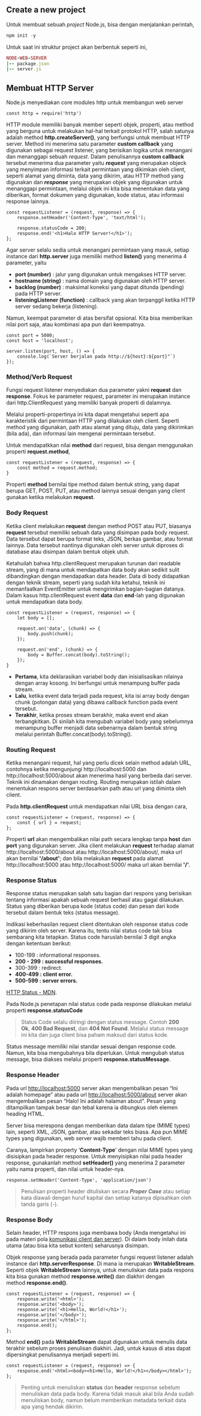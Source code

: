 ## Create a new project

Untuk membuat sebuah *project* Node.js, bisa dengan menjalankan perintah, 

```powershell
npm init -y
```

Untuk saat ini struktur project akan berbentuk seperti ini,

```ruby
NODE-WEB-SERVER
|-- package.json
|-- server.js
```

## Membuat HTTP Server

Node.js menyediakan core modules http untuk membangun web server

```node
const http = require('http')
```

HTTP module memiliki banyak member seperti objek, properti, atau method yang berguna untuk melakukan hal-hal terkait protokol HTTP, salah satunya adalah method **http.createServer()**, yang berfungsi untuk membuat HTTP server. Method ini menerima satu parameter **custom callback** yang digunakan sebagai request listener, yang berisikan logika untuk menangani dan menanggapi sebuah *request*.  Dalam penulisannya **custom callback** tersebut menerima dua parameter yaitu ***request*** yang merupakan objeck yang menyimpan informasi terkait permintaan yang dikimkan oleh client, seperti alamat yang diminta, data yang dikirim, atau HTTP method yang digunakan dan ***response*** yang merupakan objek yang digunakan untuk menanggapi permintaan, melalui objek ini kita bisa menentukan data yang diberikan, format dokumen yang digunakan, kode status, atau informasi response lainnya.

```node
const requestListener = (request, response) => {
	response.setHeader('Content-Type', 'text/html');

	response.statusCode = 200;
	response.end('<h1>Halo HTTP Server!</h1>');
};
```

Agar server selalu sedia untuk menangani permintaan yang masuk, setiap instance dari **http.server** juga memiliki method **listen()** yang menerima 4 parameter, yaitu

- **port (number)** : jalur yang digunakan untuk mengakses HTTP server.
- **hostname (string)** : nama domain yang digunakan oleh HTTP server.
- **backlog (number)** : maksimal koneksi yang dapat ditunda (pending) pada HTTP server.
- **listeningListener (function)** : callback yang akan terpanggil ketika HTTP server sedang bekerja (listening).

Namun, keempat parameter di atas bersifat opsional. Kita bisa memberikan nilai port saja, atau kombinasi apa pun dari keempatnya.

```node
const port = 5000;
const host = 'localhost';

server.listen(port, host, () => {
	console.log(`Server berjalan pada http://${host}:${port}"`)
});
```

### Method/Verb Request

Fungsi request listener menyediakan dua parameter yakni **request** dan **response**. Fokus ke parameter request, parameter ini merupakan instance dari http.ClientRequest yang memiliki banyak properti di dalamnya. 

Melalui properti-propertinya ini kita dapat mengetahui seperti apa karakteristik dari permintaan HTTP yang dilakukan oleh client. Seperti method yang digunakan, path atau alamat yang dituju, data yang dikirimkan (bila ada), dan informasi lain mengenai permintaan tersebut.

Untuk mendapatkkan nilai **method** dari request, bisa dengan menggunakan properti **request.method**,

```node
const requestListener = (request, response) => {
	const method = request.method;
}
```

Properti **method** bernilai tipe method dalam bentuk string, yang dapat berupa GET, POST, PUT, atau method lainnya sesuai dengan yang client gunakan ketika melakukan **request**.

### Body Request

Ketika client melakukan **request** dengan method POST atau PUT, biasanya **request** tersebut memiliki sebuah data yang disimpan pada body request. Data tersebut dapat berupa format teks, JSON, berkas gambar, atau format lainnya. Data tersebut nantinya digunakan oleh server untuk diproses di database atau disimpan dalam bentuk objek utuh.

Ketahuilah bahwa http.clientRequest merupakan turunan dari readable stream, yang di mana untuk mendapatkan data body akan sedikit sulit dibandingkan dengan mendapatkan data header. Data di body didapatkan dengan teknik stream, seperti yang sudah kita ketahui, teknik ini memanfaatkan EventEmitter untuk mengirimkan bagian-bagian datanya. Dalam kasus http.clientRequest event **data** dan **end**-lah yang digunakan untuk mendapatkan data body.

```node
const requestListener = (request, response) => {
	let body = [];

	request.on('data', (chunk) => {
		body.push(chunk);
	});

	request.on('end', (chunk) => {
		body = Buffer.concat(body).toString();
	});
}
```

- **Pertama**, kita deklarasikan variabel body dan inisialisasikan nilainya dengan array kosong. Ini berfungsi untuk menampung buffer pada stream. 
- **Lalu**, ketika event data terjadi pada request, kita isi array body dengan chunk (potongan data) yang dibawa callback function pada event tersebut.
- **Terakhir**, ketika proses stream berakhir, maka event end akan terbangkitkan. Di sinilah kita mengubah variabel body yang sebelumnya menampung buffer menjadi data sebenarnya dalam bentuk string melalui perintah Buffer.concat(body).toString().

### Routing Request

Ketika menangani request, hal yang perlu dicek selain method adalah URL, contohnya ketika mengunjungi http://localhost:5000 dan http://localhost:5000/about akan menerima hasil yang berbeda dari server. Teknik ini dinamakan dengan routing. Routing merupakan istilah dalam menentukan respons server berdasarkan path atau url yang diminta oleh client.

Pada **http.clientRequest** untuk mendapatkan nilai URL bisa dengan cara,

```node
const requestListener = (request, response) => {
	const { url } = request;
};
```

Properti **url** akan mengembalikan nilai path secara lengkap tanpa **host** dan **port** yang digunakan server. Jika client melakukan **request** terhadap alamat http://localhost:5000/about atau http://localhost:5000/about/, maka url akan bernilai **'/about'**; dan bila melakukan **request** pada alamat http://localhost:5000 atau http://localhost:5000/ maka url akan bernilai **'/'**.

### Response Status

Response status merupakan salah satu bagian dari respons yang berisikan tentang informasi apakah sebuah request berhasil atau gagal dilakukan. Status yang diberikan berupa kode (status code) dan pesan dari kode tersebut dalam bentuk teks (status message).

Indikasi keberhasilan request client ditentukan oleh response status code yang dikirim oleh server. Karena itu, tentu nilai status code tak bisa sembarang kita tetapkan. Status code haruslah bernilai 3 digit angka dengan ketentuan berikut:

- 100-199 : informational responses.
- **200 - 299 : successful responses.**
- 300-399 : redirect.
- **400-499 : client error.**
- **500-599 : server errors.**

[HTTP Status - MDN](https://developer.mozilla.org/id/docs/Web/HTTP/Status).

Pada Node.js penetapan nilai status code pada response dilakukan melalui properti **response.statusCode**

>   Status Code selalu diiringi dengan status message. Contoh **200 Ok**, **400 Bad Request**, dan **404 Not Found**. Melalui status message ini kita dan juga client bisa paham maksud dari status kode.

Status message memiliki nilai standar sesuai dengan response code. Namun, kita bisa mengubahnya bila diperlukan. Untuk mengubah status message, bisa diakses melalui properti **response.statusMessage**.

### Response Header

Pada url [http://localhost:5000](http://localhost:5000/) server akan mengembalikan pesan “Ini adalah homepage” atau pada url [http://localhost:5000/about](http://localhost:5000/about) server akan mengembalikan pesan “Halo! Ini adalah halaman about”. Pesan yang ditampilkan tampak besar dan tebal karena ia dibungkus oleh elemen heading HTML.

Server bisa merespons dengan memberikan data dalam tipe (MIME types) lain, seperti XML, JSON, gambar, atau sekadar teks biasa. Apa pun MIME types yang digunakan, web server wajib memberi tahu pada client. 

Caranya, lampirkan property ‘**Content-Type**’ dengan nilai MIME types yang disisipkan pada header response. Untuk menyisipkan nilai pada header response, gunakanlah method **setHeader()** yang menerima 2 parameter yaitu nama properti, dan nilai untuk header-nya.

```node
response.setHeader('Content-Type', 'application/json')
```

>  Penulisan properti header dituliskan secara ***Proper Case*** atau setiap kata diawali dengan huruf kapital dan setiap katanya dipisahkan oleh tanda garis (-).

### Response Body

Selain header, HTTP respons juga membawa body (Anda mengetahui ini pada materi pola [komunikasi client dan server](https://www.dicoding.com/academies/261/tutorials/14147/)). Di dalam body inilah data utama (atau bisa kita sebut konten) seharusnya disimpan.

Objek response yang berada pada parameter fungsi request listener adalah instance dari **http.serverResponse**. Di mana ia merupakan **WritableStream**. Seperti objek **WritableStream** lainnya, untuk menuliskan data pada respons kita bisa gunakan method **response.write()** dan diakhiri dengan method **response.end()**.

```node
const requestListener = (request, response) => {
	response.write('<html>');
	response.write('<body>');
	response.write('<h1>Hello, World!</h1>');
	response.write('</body>');
	response.write('</html>');
	response.end();
};
```

Method **end()** pada **WritableStream** dapat digunakan untuk menulis data terakhir sebelum proses penulisan diakhiri. Jadi, untuk kasus di atas dapat dipersingkat penulisannya menjadi seperti ini.

```node
const requestListener = (request, response) => {
	response.end('<html><body><h1>Hello, World!</h1></body></html>');
};
```

>   Penting untuk menuliskan **status** dan **header** response sebelum menuliskan data pada body. Karena tidak masuk akal bila Anda sudah menuliskan body, namun belum memberikan metadata terkait data apa yang hendak dikirim.

